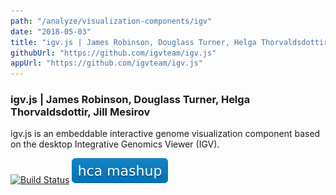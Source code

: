 ```yaml
---
path: "/analyze/visualization-components/igv"
date: "2018-05-03"
title: "igv.js | James Robinson, Douglass Turner, Helga Thorvaldsdottir, Jill Mesirov"
githubUrl: "https://github.com/igvteam/igv.js"
appUrl: "https://github.com/igvteam/igv.js"
---
```


### igv.js | James Robinson, Douglass Turner, Helga Thorvaldsdottir, Jill Mesirov

igv.js is an embeddable interactive genome visualization component based on the desktop Integrative Genomics Viewer (IGV).

[![Build Status](https://travis-ci.org/igvteam/igv.js.svg?branch=master)](https://travis-ci.org/igvteam/igv.js)
[![Mashup](../_images/mashup.svg)](https://github.com/eweitz/igv.js-react/blob/master/README.md#igvjs-in-react)
